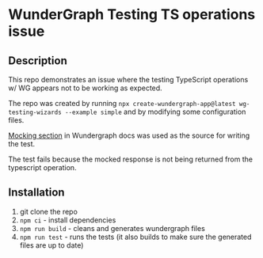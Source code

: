 # WunderGraph Testing TS operations issue

## Description

This repo demonstrates an issue where the testing TypeScript operations w/ WG appears not to be working as expected.

The repo was created by running `npx create-wundergraph-app@latest wg-testing-wizards --example simple` and by modifying some configuration files.

[Mocking section](https://docs.wundergraph.com/docs/guides/mocking) in Wundergraph docs was used as the source for writing the test.

The test fails because the mocked response is not being returned from the typescript operation.

## Installation

1. git clone the repo
2. `npm ci` - install dependencies
3. `npm run build` - cleans and generates wundergraph files
4. `npm run test` - runs the tests (it also builds to make sure the generated files are up to date)
